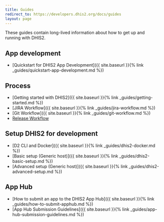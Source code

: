 ```yaml
---
title: Guides
redirect_to: https://developers.dhis2.org/docs/guides 
layout: page
---
```


These guides contain long-lived information about how to get up and
running with DHIS2.

## App development

-   [Quickstart for DHIS2 App Development]({{ site.baseurl }}{% link _guides/quickstart-app-development.md %})

## Process

-   [Getting started with DHIS2]({{ site.baseurl }}{% link _guides/getting-started.md %})
-   [JIRA Workflow]({{ site.baseurl }}{% link _guides/jira-workflow.md %})
-   [Git Workflow]({{ site.baseurl }}{% link _guides/git-workflow.md %})
-   [Release Workflow](https://github.com/dhis2/notes/blob/master/platform/processes/dhis2-release-lifecycle.md)

## Setup DHIS2 for development

-   [D2 CLI and Docker]({{ site.baseurl }}{% link _guides/dhis2-docker.md %})
-   [Basic setup (Generic host)]({{ site.baseurl }}{% link _guides/dhis2-basic-setup.md %})
-   [Advanced setup (Generic host)]({{ site.baseurl }}{% link _guides/dhis2-advanced-setup.md %})

## App Hub

-   [How to submit an app to the DHIS2 App Hub]({{ site.baseurl }}{% link _guides/how-to-submit-apphub.md %})
-   [App Hub Submission Guidelines]({{ site.baseurl }}{% link _guides/app-hub-submission-guidelines.md %})
